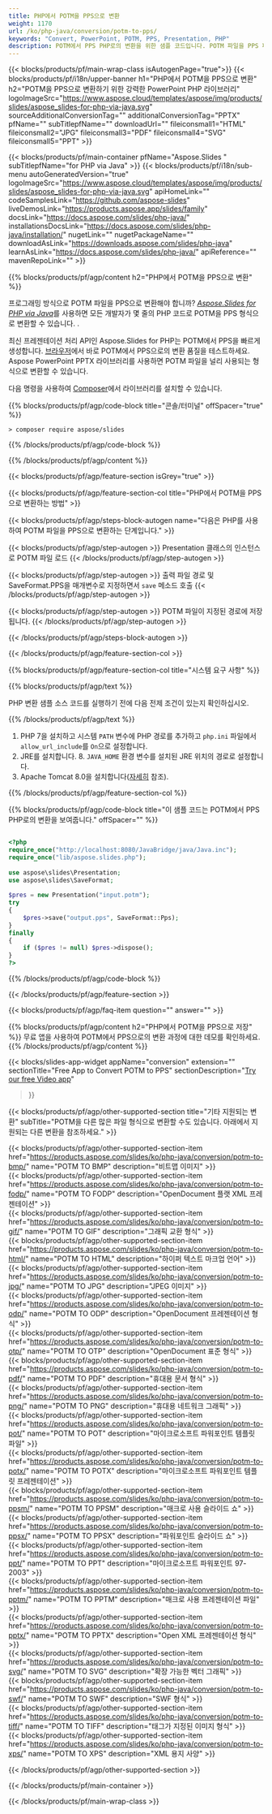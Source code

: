 ```yaml
---
title: PHP에서 POTM을 PPS으로 변환
weight: 1170
url: /ko/php-java/conversion/potm-to-pps/ 
keywords: "Convert, PowerPoint, POTM, PPS, Presentation, PHP"
description: POTM에서 PPS PHP로의 변환을 위한 샘플 코드입니다. POTM 파일을 PPS 파일로 일괄 변환하려면 PowerPoint PHP API를 사용하세요.
---
```


{{< blocks/products/pf/main-wrap-class isAutogenPage="true">}}
{{< blocks/products/pf/i18n/upper-banner h1="PHP에서 POTM을 PPS으로 변환" h2="POTM을 PPS으로 변환하기 위한 강력한 PowerPoint PHP 라이브러리" logoImageSrc="https://www.aspose.cloud/templates/aspose/img/products/slides/aspose_slides-for-php-via-java.svg" sourceAdditionalConversionTag="" additionalConversionTag="PPTX" pfName="" subTitlepfName="" downloadUrl="" fileiconsmall1="HTML" fileiconsmall2="JPG" fileiconsmall3="PDF" fileiconsmall4="SVG" fileiconsmall5="PPT" >}}

{{< blocks/products/pf/main-container pfName="Aspose.Slides " subTitlepfName="for PHP via Java" >}}
{{< blocks/products/pf/i18n/sub-menu autoGeneratedVersion="true" logoImageSrc="https://www.aspose.cloud/templates/aspose/img/products/slides/aspose_slides-for-php-via-java.svg" apiHomeLink="" codeSamplesLink="https://github.com/aspose-slides" liveDemosLink="https://products.aspose.app/slides/family" docsLink="https://docs.aspose.com/slides/php-java/" installationsDocsLink="https://docs.aspose.com/slides/php-java/installation/" nugetLink="" nugetPackageName="" downloadAsLink="https://downloads.aspose.com/slides/php-java" learnAsLink="https://docs.aspose.com/slides/php-java/" apiReference="" mavenRepoLink="" >}}

{{% blocks/products/pf/agp/content h2="PHP에서 POTM을 PPS으로 변환" %}}

프로그래밍 방식으로 POTM 파일을 PPS으로 변환해야 합니까? [*Aspose.Slides for PHP via Java*](https://products.aspose.com/slides/ko/php-java/)를 사용하면 모든 개발자가 몇 줄의 PHP 코드로 POTM을 PPS 형식으로 변환할 수 있습니다. .

최신 프레젠테이션 처리 API인 Aspose.Slides for PHP는 POTM에서 PPS을 빠르게 생성합니다. [브라우저](https://products.aspose.app/slides/conversion)에서 바로 POTM에서 PPS으로의 변환 품질을 테스트하세요. Aspose PowerPoint PPTX 라이브러리를 사용하면 POTM 파일을 널리 사용되는 형식으로 변환할 수 있습니다.

다음 명령을 사용하여 [Composer](https://packagist.org/packages/aspose/slides)에서 라이브러리를 설치할 수 있습니다.

{{% blocks/products/pf/agp/code-block title="콘솔/터미널" offSpacer="true" %}}

```console
> composer require aspose/slides 

```

{{% /blocks/products/pf/agp/code-block %}}

{{% /blocks/products/pf/agp/content %}}

{{< blocks/products/pf/agp/feature-section isGrey="true" >}}

{{< blocks/products/pf/agp/feature-section-col title="PHP에서 POTM을 PPS으로 변환하는 방법" >}}

{{< blocks/products/pf/agp/steps-block-autogen name="다음은 PHP를 사용하여 POTM 파일을 PPS으로 변환하는 단계입니다." >}}

{{< blocks/products/pf/agp/step-autogen >}}
Presentation 클래스의 인스턴스로 POTM 파일 로드
{{< /blocks/products/pf/agp/step-autogen >}}

{{< blocks/products/pf/agp/step-autogen >}}
출력 파일 경로 및 SaveFormat.PPS을 매개변수로 지정하면서 `save` 메소드 호출
{{< /blocks/products/pf/agp/step-autogen >}}

{{< blocks/products/pf/agp/step-autogen >}}
POTM 파일이 지정된 경로에 저장됩니다.
{{< /blocks/products/pf/agp/step-autogen >}}

{{< /blocks/products/pf/agp/steps-block-autogen >}}

{{< /blocks/products/pf/agp/feature-section-col >}}

{{% blocks/products/pf/agp/feature-section-col title="시스템 요구 사항" %}}

{{% blocks/products/pf/agp/text %}}

 PHP 변환 샘플 소스 코드를 실행하기 전에 다음 전제 조건이 있는지 확인하십시오.

{{% /blocks/products/pf/agp/text %}}

1. PHP 7을 설치하고 시스템 `PATH` 변수에 PHP 경로를 추가하고 `php.ini` 파일에서 `allow_url_include`를 `On`으로 설정합니다.
1. JRE를 설치합니다. 8. `JAVA_HOME` 환경 변수를 설치된 JRE 위치의 경로로 설정합니다.
1. Apache Tomcat 8.0을 설치합니다([자세히](https://docs.aspose.com/slides/php-java/installation/) 참조). 

{{% /blocks/products/pf/agp/feature-section-col %}}

{{% blocks/products/pf/agp/code-block title="이 샘플 코드는 POTM에서 PPS PHP로의 변환을 보여줍니다." offSpacer="" %}}

```php

<?php
require_once("http://localhost:8080/JavaBridge/java/Java.inc");
require_once("lib/aspose.slides.php");
 
use aspose\slides\Presentation;
use aspose\slides\SaveFormat;
 
$pres = new Presentation("input.potm");
try
{
    $pres->save("output.pps", SaveFormat::Pps);
}
finally
{
    if ($pres != null) $pres->dispose();
}
?>

```
{{% /blocks/products/pf/agp/code-block %}}

{{< /blocks/products/pf/agp/feature-section >}}

{{< blocks/products/pf/agp/faq-item question="" answer="" >}}
 
{{% blocks/products/pf/agp/content h2="PHP에서 POTM을 PPS으로 저장" %}}
무료 앱을 사용하여 POTM에서 PPS으로의 변환 과정에 대한 데모를 확인하세요. 
{{% /blocks/products/pf/agp/content %}}

<!-- aboutfile Starts -->

{{< blocks/slides-app-widget 
appName="conversion"
extension=""
sectionTitle="Free App to Convert POTM to PPS" 
sectionDescription="[Try our free Video app](https://products.aspose.app/slides/video/)" 
>}}

<!-- aboutfile Ends -->

{{< blocks/products/pf/agp/other-supported-section title="기타 지원되는 변환" subTitle="POTM을 다른 많은 파일 형식으로 변환할 수도 있습니다. 아래에서 지원되는 다른 변환을 참조하세요." >}}

{{< blocks/products/pf/agp/other-supported-section-item href="https://products.aspose.com/slides/ko/php-java/conversion/potm-to-bmp/" name="POTM TO BMP" description="비트맵 이미지" >}}  
{{< blocks/products/pf/agp/other-supported-section-item href="https://products.aspose.com/slides/ko/php-java/conversion/potm-to-fodp/" name="POTM TO FODP" description="OpenDocument 플랫 XML 프레젠테이션" >}}  
{{< blocks/products/pf/agp/other-supported-section-item href="https://products.aspose.com/slides/ko/php-java/conversion/potm-to-gif/" name="POTM TO GIF" description="그래픽 교환 형식" >}}  
{{< blocks/products/pf/agp/other-supported-section-item href="https://products.aspose.com/slides/ko/php-java/conversion/potm-to-html/" name="POTM TO HTML" description="하이퍼 텍스트 마크업 언어" >}}  
{{< blocks/products/pf/agp/other-supported-section-item href="https://products.aspose.com/slides/ko/php-java/conversion/potm-to-jpg/" name="POTM TO JPG" description="JPEG 이미지" >}}  
{{< blocks/products/pf/agp/other-supported-section-item href="https://products.aspose.com/slides/ko/php-java/conversion/potm-to-odp/" name="POTM TO ODP" description="OpenDocument 프레젠테이션 형식" >}}  
{{< blocks/products/pf/agp/other-supported-section-item href="https://products.aspose.com/slides/ko/php-java/conversion/potm-to-otp/" name="POTM TO OTP" description="OpenDocument 표준 형식" >}}  
{{< blocks/products/pf/agp/other-supported-section-item href="https://products.aspose.com/slides/ko/php-java/conversion/potm-to-pdf/" name="POTM TO PDF" description="휴대용 문서 형식" >}}  
{{< blocks/products/pf/agp/other-supported-section-item href="https://products.aspose.com/slides/ko/php-java/conversion/potm-to-png/" name="POTM TO PNG" description="휴대용 네트워크 그래픽" >}}  
{{< blocks/products/pf/agp/other-supported-section-item href="https://products.aspose.com/slides/ko/php-java/conversion/potm-to-pot/" name="POTM TO POT" description="마이크로소프트 파워포인트 템플릿 파일" >}}  
{{< blocks/products/pf/agp/other-supported-section-item href="https://products.aspose.com/slides/ko/php-java/conversion/potm-to-potx/" name="POTM TO POTX" description="마이크로소프트 파워포인트 템플릿 프레젠테이션" >}}  
{{< blocks/products/pf/agp/other-supported-section-item href="https://products.aspose.com/slides/ko/php-java/conversion/potm-to-ppsm/" name="POTM TO PPSM" description="매크로 사용 슬라이드 쇼" >}}  
{{< blocks/products/pf/agp/other-supported-section-item href="https://products.aspose.com/slides/ko/php-java/conversion/potm-to-ppsx/" name="POTM TO PPSX" description="파워포인트 슬라이드 쇼" >}}  
{{< blocks/products/pf/agp/other-supported-section-item href="https://products.aspose.com/slides/ko/php-java/conversion/potm-to-ppt/" name="POTM TO PPT" description="마이크로소프트 파워포인트 97-2003" >}}  
{{< blocks/products/pf/agp/other-supported-section-item href="https://products.aspose.com/slides/ko/php-java/conversion/potm-to-pptm/" name="POTM TO PPTM" description="매크로 사용 프레젠테이션 파일" >}}  
{{< blocks/products/pf/agp/other-supported-section-item href="https://products.aspose.com/slides/ko/php-java/conversion/potm-to-pptx/" name="POTM TO PPTX" description="Open XML 프레젠테이션 형식" >}}  
{{< blocks/products/pf/agp/other-supported-section-item href="https://products.aspose.com/slides/ko/php-java/conversion/potm-to-svg/" name="POTM TO SVG" description="확장 가능한 벡터 그래픽" >}}  
{{< blocks/products/pf/agp/other-supported-section-item href="https://products.aspose.com/slides/ko/php-java/conversion/potm-to-swf/" name="POTM TO SWF" description="SWF 형식" >}}  
{{< blocks/products/pf/agp/other-supported-section-item href="https://products.aspose.com/slides/ko/php-java/conversion/potm-to-tiff/" name="POTM TO TIFF" description="태그가 지정된 이미지 형식" >}}  
{{< blocks/products/pf/agp/other-supported-section-item href="https://products.aspose.com/slides/ko/php-java/conversion/potm-to-xps/" name="POTM TO XPS" description="XML 용지 사양" >}}  


{{< /blocks/products/pf/agp/other-supported-section >}}

{{< /blocks/products/pf/main-container >}}
    
{{< /blocks/products/pf/main-wrap-class >}}